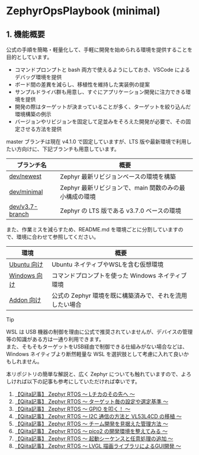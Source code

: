 # ZephyrOpsPlaybook (minimal)

## 1. 機能概要
公式の手順を簡略・軽量化して、手軽に開発を始められる環境を提供することを目的としています。
* コマンドプロンプトと bash 両方で使えるようにしておき、VSCode によるデバッグ環境を提供
* ボード間の差異を減らし、移植性を維持した実装例の提案
* サンプルドライバ群も用意し、すぐにアプリケーション開発に注力できる環境を提供
* 開発の際はターゲットが決まっていることが多く、ターゲットを絞り込んだ環境構築の例示
* バージョンやリビジョンを固定して足並みをそろえた開発が必要で、その固定させる方法を提供

master ブランチは現在 v4.1.0 で固定していますが、LTS 版や最新環境で利用したい方向けに、下記ブランチも用意しています。

| ブランチ名 | 概要 |
|---|---|
| [dev/newest](https://github.com/Corgeek/ZephyrOpsPlaybook/tree/dev/newest) | Zephyr 最新リビジョンベースの環境を構築 |
| [dev/minimal](https://github.com/Corgeek/ZephyrOpsPlaybook/tree/dev/minimal) | Zephyr 最新リビジョンで、main 関数のみの最小構成の環境 |
| [dev/v3.7-branch](https://github.com/Corgeek/ZephyrOpsPlaybook/tree/dev/v3.7-branch) | Zephyr の LTS 版である v3.7.0 ベースの環境 |

また、作業ミスを減らすため、README.md を環境ごとに分割していますので、環境に合わせて参照してください。

| 環境 | 概要 |
|------|------|
| [Ubuntu 向け](docs/README_lnx.md) | Ubuntu ネイティブやWSLを含む仮想環境 |
| [Windows 向け](docs/README_win.md) | コマンドプロンプトを使った Windows ネイティブ環境 |
| [Addon 向け](docs/README_addon.md) | 公式の Zephyr 環境を既に構築済みで、それを流用したい場合 |

> [!TIP]
WSL は USB 機器の制御を理由に公式で推奨されていませんが、デバイスの管理等の知識がある方は一通り利用できます。<br>
また、そもそもターゲットをUSB経由で制御できる仕組みがない場合などは、Windows ネイティブより断然軽量な WSL を選択肢として考慮に入れて良いかもしれません。

本リポジトリの簡単な解説と、広く Zephyr についても触れていますので、よろしければ以下の記事も参考にしていただければ幸いです。

1. [【Qiita記事】 Zephyr RTOS 〜 Lチカのその先へ 〜](https://qiita.com/Corgeek/items/ca4c515ccf556551562f)
2. [【Qiita記事】 Zephyr RTOS 〜 ターゲット毎の設定や選定基準 〜](https://qiita.com/Corgeek/items/f91831de947f8dde1d39)
3. [【Qiita記事】 Zephyr RTOS 〜 GPIO を叩く！ 〜](https://qiita.com/Corgeek/items/122a00e430ad0d9c297a)
4. [【Qiita記事】 Zephyr RTOS 〜 I2C 通信の方法と VL53L4CD の移植 〜](https://qiita.com/Corgeek/items/ac211cd48a54971d9b17)
5. [【Qiita記事】 Zephyr RTOS 〜 チーム開発を見据えた管理方法 〜](https://qiita.com/Corgeek/items/b879637a6c25027af318)
6. [【Qiita記事】 Zephyr RTOS 〜 pico2 の開発環境を整えてみる 〜](https://qiita.com/Corgeek/items/3bfc0bee8e2eeeb0b646)
7. [【Qiita記事】 Zephyr RTOS 〜 起動シーケンスと任意処理の追加 〜](https://qiita.com/Corgeek/items/e2052879113102eb2ad7)
8. [【Qiita記事】 Zephyr RTOS 〜 LVGL 描画ライブラリによるGUI開発 〜](https://qiita.com/Corgeek/items/7150ac01a8a87b59ac1d)
